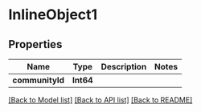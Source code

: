 # InlineObject1

## Properties
Name | Type | Description | Notes
------------ | ------------- | ------------- | -------------
**communityId** | **Int64** |  | 

[[Back to Model list]](../README.md#documentation-for-models) [[Back to API list]](../README.md#documentation-for-api-endpoints) [[Back to README]](../README.md)


